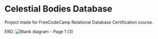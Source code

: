 # Celestial Bodies Database

Project made for FreeCodeCamp Relational Database Certification course. 

ERD:
![Blank diagram - Page 1 (3)](https://user-images.githubusercontent.com/85983653/211139119-a81838e6-e7b8-4124-86fa-5017119361f5.png)
